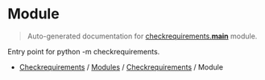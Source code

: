 # Module

> Auto-generated documentation for [checkrequirements.__main__](../../../checkrequirements/__main__.py) module.

Entry point for python -m checkrequirements.

- [Checkrequirements](../README.md#checkrequirements-index) / [Modules](../MODULES.md#checkrequirements-modules) / [Checkrequirements](index.md#checkrequirements) / Module
